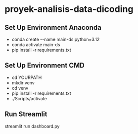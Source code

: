 # proyek-analisis-data-dicoding
## Set Up Environment Anaconda
- conda create --name main-ds python=3.12
- conda activate main-ds
- pip install -r requirements.txt
## Set Up Environment CMD
- cd YOURPATH
- mkdir venv
- cd venv
- pip install -r requirements.txt
- ./Scripts/activate
## Run Streamlit
streamlit run dashboard.py
